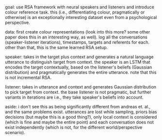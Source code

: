 goal: use RSA framework with neural speakers and listeners and introduce colour reference task. this (i.e., differentiating colour, pragmatically or otherwise) is an exceptionally interesting dataset even from a psychological perspective. 

data: first create colour representations (look into this more? some other paper does this in an interesting way, as well). log all the conversations (speaker-listener iterations), timestamps, targets and referents for each. other than that, this is the same learned RSA setup.

speaker: takes in the target plus context and generates a natural language utterance to distinguish target from context. the speaker is an LSTM that encodes the target contextually, based on the listener's beliefs (Gaussian distribution) and pragmatically generates the entire utterance. note that this is not incremental RSA.

listener: takes in utterance and context and generates Gaussian distribution to pick target from context. the base listener is not pragmatic, but further variants in iterations are i.e., they take speaker's beliefs into account. 

aside: i don't see this as being significantly different from andreas et. al., and the same problems exist. utterances are lost while sampling, priors bias decisions (but maybe this is a good thing?), only local context is considered (which is fine and maybe the entire point) and each conversation does not exist independently (which is not, for the different world/perspective scenario).

